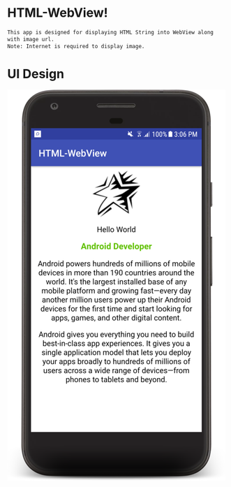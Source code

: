 
# HTML-WebView!
    This app is designed for displaying HTML String into WebView along with image url.
    Note: Internet is required to display image.

# UI Design
![N|Solid](https://github.com/AndroidCodility/HTML-WebView/blob/master/design/html_web.png?raw=true)

